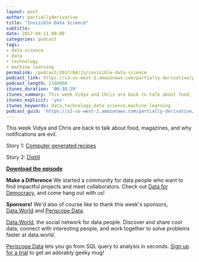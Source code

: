 ```yaml
---
layout: post
author: partiallyderivative
title: "Invisible Data Science"
subtitle:
date: 2017-04-11 00:00
categories: podcast
tags:
- data science
- data
- technology
- machine learning
permalink: /podcast/2017/04/11/invisible-data-science
podcast_link: https://s3-us-west-2.amazonaws.com/partially-derivative/partially_derivative_invisible_data_science.mp3
podcast_length: 2340000
itunes_duration: '00:38:29'
itunes_summary: This week Vidya and Chris are back to talk about food, magazines, and why notifications are evil.
itunes_explicit: 'yes'
itunes_keywords: data,technology,data science,machine learning
podcast_guid: 'https://s3-us-west-2.amazonaws.com/partially-derivative/partially_derivative_invisible_data_science.mp3'
---
```


This week Vidya and Chris are back to talk about food, magazines, and why notifications are evil.

Story 1: [Computer generated recipes](https://www.theguardian.com/books/2015/jan/27/computer-generated-cookbook-chef-watson-ibm)

Story 2: [Distill](http://distill.pub/)

[**Download the episode**](https://s3-us-west-2.amazonaws.com/partially-derivative/partially_derivative_invisible_data_science.mp3)

**Make a Difference**
We started a community for data people who want to find impactful projects and meet collaborators. Check out [Data for Democracy](https://medium.com/data-for-democracy), and come hang out with us!

**Sponsors!** We'd also of course like to thank this week's sponsors, [Data.World](http://data.world/) and [Periscope Data](https://www.periscopedata.com/pd).

[Data.World](https://data.world/), the social network for data people. Discover and share cool data, connect with interesting people, and work together to solve problems faster at data.world.

[Periscope Data](https://www.periscopedata.com/pd) lets you go from SQL query to analysis in seconds. [Sign up for a trial](https://www.periscopedata.com/pd) to get an adorably geeky mug!
